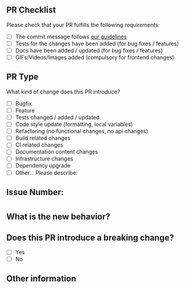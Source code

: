 ## PR Checklist
Please check that your PR fulfills the following requirements:

- [ ] The commit message follows [our guidelines](https://github.com/pesto-students/batch-10-tripen/wiki/Commit-message-guidelines)
- [ ] Tests for the changes have been added (for bug fixes / features)
- [ ] Docs have been added / updated (for bug fixes / features)
- [ ] GIFs/Videos/Images added (compulsory for frontend changes)

## PR Type
What kind of change does this PR introduce? 

<!-- Please check the one that applies to this PR using "x". -->
- [ ] Bugfix
- [ ] Feature
- [ ] Tests changed / added / updated
- [ ] Code style update (formatting, local variables)
- [ ] Refactoring (no functional changes, no api changes)
- [ ] Build related changes
- [ ] CI related changes
- [ ] Documentation content changes
- [ ] Infrastructure changes
- [ ] Dependency upgrade
- [ ] Other... Please describe:

## Issue Number: 
#

## What is the new behavior?


## Does this PR introduce a breaking change?
- [ ] Yes
- [ ] No

<!-- If this PR contains a breaking change, please describe the impact and migration path for existing applications below. -->
<!-- Note that breaking changes are highly unlikely to get merged to master unless the validation is clear and the use case is critical. -->

## Other information